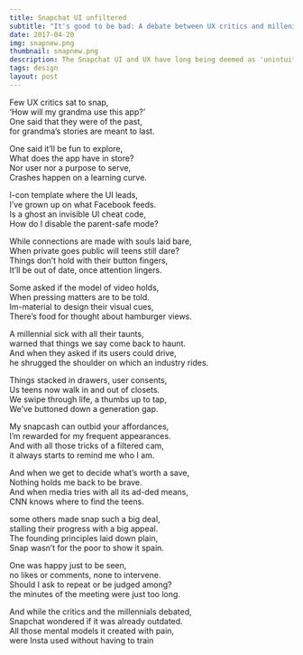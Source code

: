 ```yaml
---
title: Snapchat UI unfiltered
subtitle: "It's good to be bad: A debate between UX critics and millenials"
date: 2017-04-20
img: snapnew.png
thumbnail: snapnew.png
description: The Snapchat UI and UX have long being deemed as 'unintuitive' and 'non-discoverable' and in general not user-friendly. However, millenials have no problems using the app and find the 'hard to discover' interface as a plus because their parents can't figure out what to do! Also, they find joy and a sense of being an 'insider' on figuring out some hidden options. This debate aims to capture both viewpoints and study the hotly debated user interface.
tags: design
layout: post
---
```


Few UX critics sat to snap,  
‘How will my grandma use this app?’  
One said that they were of the past,  
for grandma’s stories are meant to last.

One said it’ll be fun to explore,  
What does the app have in store?  
Nor user nor a purpose to serve,  
Crashes happen on a learning curve.

I-con template where the UI leads,  
I’ve grown up on what Facebook feeds.  
Is a ghost an invisible UI cheat code,  
How do I disable the parent-safe mode?

While connections are made with souls laid bare,  
When private goes public will teens still dare?  
Things don’t hold with their button fingers,  
It’ll be out of date, once attention lingers.

Some asked if the model of video holds,  
When pressing matters are to be told.  
Im-material to design their visual cues,  
There’s food for thought about hamburger views.

A millennial sick with all their taunts,  
warned that things we say come back to haunt.  
And when they asked if its users could drive,  
he shrugged the shoulder on which an industry rides.

Things stacked in drawers, user consents,  
Us teens now walk in and out of closets.  
We swipe through life, a thumbs up to tap,  
We’ve buttoned down a generation gap.

My snapcash can outbid your affordances,  
I’m rewarded for my frequent appearances.  
And with all those tricks of a filtered cam,  
it always starts to remind me who I am.

And when we get to decide what’s worth a save,  
Nothing holds me back to be brave.  
And when media tries with all its ad-ded means,  
CNN knows where to find the teens.

some others made snap such a big deal,  
stalling their progress with a big appeal.  
The founding principles laid down plain,  
Snap wasn’t for the poor to show it spain.

One was happy just to be seen,  
no likes or comments, none to intervene.  
Should I ask to repeat or be judged among?  
the minutes of the meeting were just too long.  

And while the critics and the millennials debated,  
Snapchat wondered if it was already outdated.  
All those mental models it created with pain,  
were Insta used without having to train